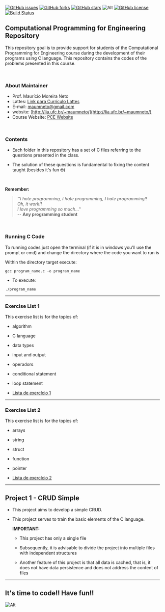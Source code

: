 [![GitHub issues](https://img.shields.io/github/issues/maumneto/programas-c)](https://github.com/maumneto/programas-c/issues)
[![GitHub forks](https://img.shields.io/github/forks/maumneto/programas-c)](https://github.com/maumneto/programas-c/network)
[![GitHub stars](https://img.shields.io/github/stars/maumneto/programas-c)](https://github.com/maumneto/programas-c/stargazers)
![Alt](https://img.shields.io/badge/version-v1.0.3-orange)
[![GitHub license](https://img.shields.io/github/license/maumneto/programas-c)](https://github.com/maumneto/programas-c/blob/master/LICENSE)
[![Build Status](https://travis-ci.com/maumneto/programas-c.svg?branch=master)](https://travis-ci.com/maumneto/CompProgramEngineering)

## **Computational Programming for Engineering Repository**

This repository goal is to provide support for students of the Computational Programming for Engineering course during the development of their programs using C language. This repository contains the codes of the problems presented in this course.


<br />

### **About Maintainer**


- Prof. Maurício Moreira Neto
- Lattes: [Link para Currículo Lattes](http://lattes.cnpq.br/7534400645876830)
- E-mail: <maumneto@gmail.com>
- website: [http://lia.ufc.br/~maumneto/](http://lia.ufc.br/~maumneto/)
- Course Website: [PCE Website](https://maumneto.github.io/pce/index.html)

<br />

### **Contents**

- Each folder in this repository has a set of C files referring to the questions presented in the class.

- The solution of these questions is fundamental to fixing the content taught (besides it's fun 🤓)

<br />
 
**Remember:**

>_''I hate programming, I hate programming, I hate programming!!_\
>_Oh, it work!!_\
>_I love programming so much...''_\
> -- **Any programming student**

<br />

### **Running C Code**

To running codes just open the terminal (if it is in windows you'll use the prompt or cmd) and change the directory where the code you want to run is

Within the directory target execute:
  
```console
gcc program_name.c -o program_name
```

- To execute:
  
```console
./program_name
```

---

### **Exercise List 1**

This exercise list is for the topics of:

- algorithm
- C language
- data types
- input and output
- operadors
- conditional statement
- loop statement

- [Lista de exercício 1](markdown/lista-exercicio-1.md)

---

### **Exercise List 2**

This exercise list is for the topics of:

- arrays
- string
- struct
- function
- pointer
  
- [Lista de exercício 2](markdown/lista-exercicio-2.md)

----

## **Project 1 - CRUD Simple**
  
- This project aims to develop a simple CRUD.

- This project serves to train the basic elements of the C language.
  
  **IMPORTANT:**
  - This project has only a single file
  
  - Subsequently, it is advisable to divide the project into multiple files with independent structures
  
  - Another feature of this project is that all data is cached, that is, it does not have data persistence and does not address the content of files


<!-- ## **Projeto 2 - CRUD usando Arquivo**

- Este projeto tem o objetivo de desenvolver um CRUD manipulando arquivo.

- O projeto 2 pode ser utilizado para entender melhor conceitos mais avançados de C.

  **Observações:**
  - Este projeto possui diversos arquivos cabeçalhos e de implementação

  - O dados desse projeto são persistidos em um arquivo chamada `register.txt`

  - Basta executar o comando a seguir para compilar o projeto:

  ```console
  gcc -o main main.c screens.c register.c search.c remove_register.c update.c
  ```

  - Para executar:
  
  ```console
  ./main
  ``` -->
  
----

## **It's time to code!! Have fun!!**

![Alt](https://media.giphy.com/media/ZVik7pBtu9dNS/giphy.gif)
